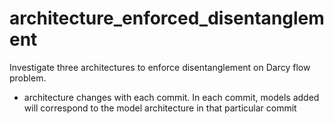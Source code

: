 # architecture_enforced_disentanglement

Investigate three architectures to enforce disentanglement on Darcy flow problem.
- architecture changes with each commit. In each commit, models added will correspond to the model architecture in that particular commit
